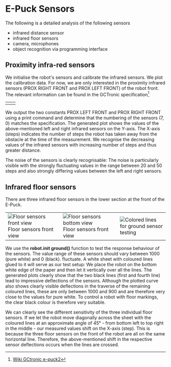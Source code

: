 # E-Puck Sensors #

The following is a detailed analysis of the following sensors
- infrared distance sensor
- infrared floor sensors
- camera, microphones
- object recognition via programming interface

## Proximity infra-red sensors ##

We initialise the robot's sensors and calibrate the infrared sensors. We plot the calibration data. For now, we are only interested in the proximity infrared sensors (PROX RIGHT FRONT and PROX LEFT FRONT) of the robot front. The relevant information can be found in the GCTronic specification[^1]

<table>
  <tr>
    <td><img src="https://github.com/oliolioli/Robotics/assets/4264535/60756dc9-6ed8-4cfa-9c25-9c1cd0529279" alt=""></td><td><img src="https://github.com/oliolioli/Robotics/assets/4264535/403a406f-dc51-4b47-b276-d04d071d8089" alt=""></td>
  </tr>
</table>

We output the two constants PROX LEFT FRONT and PROX RIGHT FRONT using a print command and determine that the numbering of the sensors (7, 0) matches the specification. The generated plot shows the values of the above-mentioned left and right infrared sensors on the Y-axis. The X-axis (steps) indicates the number of steps the robot has taken away from the obstacle at the time of the measurement. We recognise the decreasing values of the infrared sensors with increasing number of steps and thus greater distance.

The noise of the sensors is clearly recognisable: The noise is particularly visible with the strongly fluctuating values in the range between 20 and 50 steps and also strongly differing values between the left and right sensors.

## Infrared floor sensors ##

There are three infrared floor sensors in the lower section at the front of the E-Puck.

<table>
  <tr>
    <td><img src="https://github.com/oliolioli/Robotics/assets/4264535/01f7d0ac-3de5-4c95-a83d-44bbb603cf02" alt="Floor sensors front view">Floor sensors front view</td><td><img src="https://github.com/oliolioli/Robotics/assets/4264535/2fbc87e7-bad2-4672-a514-2d734a0221df" alt="Floor sensors bottom view">Floor sensors front view</td><td><img src="https://github.com/oliolioli/Robotics/assets/4264535/bcce3666-e59a-404d-ac44-715f7c9af859 alt="Colored lines for ground sensor testing">Colored lines for ground sensor testing</td>
  </tr>
</table>

We use the **robot.init ground()** function to test the response behaviour of the sensors. The value range of these sensors should vary between 1000 (pure white) and 0 (black).
fluctuate. A white sheet with coloured lines glued to it will serve as our test setup: 
We place the robot on the bottom white edge of the paper and then let it vertically over all the lines. The generated plots clearly show that the two black lines (first and fourth line) lead to impressive deflections of the sensors. Although the plotted curve also shows clearly visible deflections in the traverse of the remaining coloured lines, these are only between 1000 and 900 and are therefore very close to the values for pure white. To control a robot with floor markings, the clear black colour is therefore very suitable.


We can clearly see the different sensitivity of the three individual floor sensors. 
If we let the robot move diagonally across the sheet with the coloured lines at an approximate angle of 45° - from bottom left to top right in the middle - our measured values shift on the X-axis (step). This is because the three floor sensors on the front of the robot are all on the same horizontal line. Therefore, the above-mentioned shift in the respective sensor deflections occurs when the lines are crossed.

[^1]: [Wiki GCtronic e-puck2](https://www.gctronic.com/doc/index.php?title=e-puck2)
